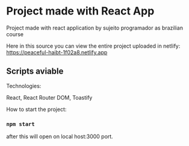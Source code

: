 # Project made with React App

Project made with react application by sujeito programador as brazilian course

Here in this source you can view the entire project uploaded in netlify:
https://peaceful-haibt-1f02a8.netlify.app

## Scripts aviable 

Technologies:

 React, React Router DOM, Toastify 

How to start the project:

### `npm start`

after this will open on local host:3000 port.
